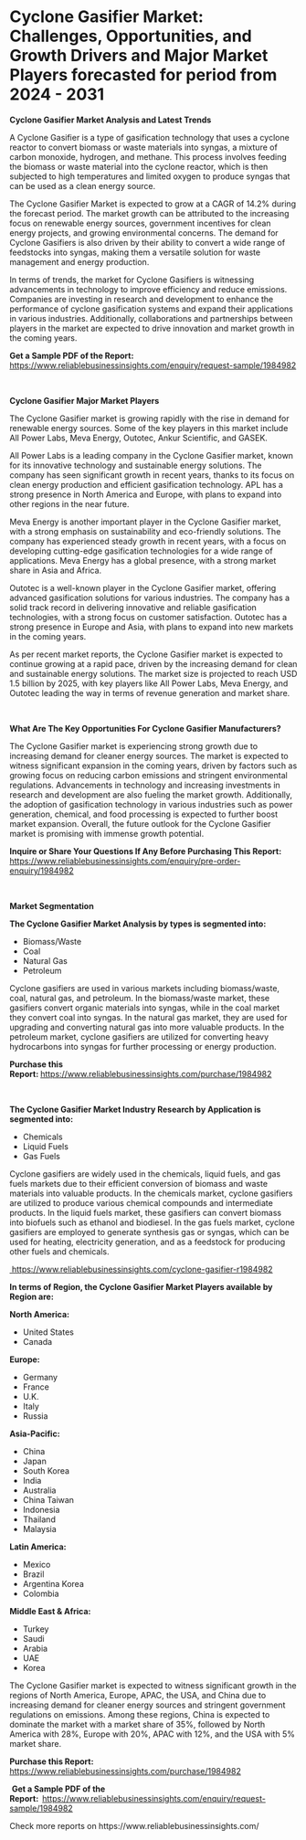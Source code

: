<p><h1>Cyclone Gasifier Market: Challenges, Opportunities, and Growth Drivers and Major Market Players forecasted for period from 2024 - 2031</h1></p><p><strong>Cyclone Gasifier Market Analysis and Latest Trends</strong></p>
<p><p>A Cyclone Gasifier is a type of gasification technology that uses a cyclone reactor to convert biomass or waste materials into syngas, a mixture of carbon monoxide, hydrogen, and methane. This process involves feeding the biomass or waste material into the cyclone reactor, which is then subjected to high temperatures and limited oxygen to produce syngas that can be used as a clean energy source.</p><p>The Cyclone Gasifier Market is expected to grow at a CAGR of 14.2% during the forecast period. The market growth can be attributed to the increasing focus on renewable energy sources, government incentives for clean energy projects, and growing environmental concerns. The demand for Cyclone Gasifiers is also driven by their ability to convert a wide range of feedstocks into syngas, making them a versatile solution for waste management and energy production.</p><p>In terms of trends, the market for Cyclone Gasifiers is witnessing advancements in technology to improve efficiency and reduce emissions. Companies are investing in research and development to enhance the performance of cyclone gasification systems and expand their applications in various industries. Additionally, collaborations and partnerships between players in the market are expected to drive innovation and market growth in the coming years.</p></p>
<p><strong>Get a Sample PDF of the Report:&nbsp;</strong> <a href="https://www.reliablebusinessinsights.com/enquiry/request-sample/1984982">https://www.reliablebusinessinsights.com/enquiry/request-sample/1984982</a></p>
<p>&nbsp;</p>
<p><strong>Cyclone Gasifier Major Market Players</strong></p>
<p><p>The Cyclone Gasifier market is growing rapidly with the rise in demand for renewable energy sources. Some of the key players in this market include All Power Labs, Meva Energy, Outotec, Ankur Scientific, and GASEK.</p><p>All Power Labs is a leading company in the Cyclone Gasifier market, known for its innovative technology and sustainable energy solutions. The company has seen significant growth in recent years, thanks to its focus on clean energy production and efficient gasification technology. APL has a strong presence in North America and Europe, with plans to expand into other regions in the near future.</p><p>Meva Energy is another important player in the Cyclone Gasifier market, with a strong emphasis on sustainability and eco-friendly solutions. The company has experienced steady growth in recent years, with a focus on developing cutting-edge gasification technologies for a wide range of applications. Meva Energy has a global presence, with a strong market share in Asia and Africa.</p><p>Outotec is a well-known player in the Cyclone Gasifier market, offering advanced gasification solutions for various industries. The company has a solid track record in delivering innovative and reliable gasification technologies, with a strong focus on customer satisfaction. Outotec has a strong presence in Europe and Asia, with plans to expand into new markets in the coming years.</p><p>As per recent market reports, the Cyclone Gasifier market is expected to continue growing at a rapid pace, driven by the increasing demand for clean and sustainable energy solutions. The market size is projected to reach USD 1.5 billion by 2025, with key players like All Power Labs, Meva Energy, and Outotec leading the way in terms of revenue generation and market share.</p></p>
<p>&nbsp;</p>
<p><strong>What Are The Key Opportunities For Cyclone Gasifier Manufacturers?</strong></p>
<p><p>The Cyclone Gasifier market is experiencing strong growth due to increasing demand for cleaner energy sources. The market is expected to witness significant expansion in the coming years, driven by factors such as growing focus on reducing carbon emissions and stringent environmental regulations. Advancements in technology and increasing investments in research and development are also fueling the market growth. Additionally, the adoption of gasification technology in various industries such as power generation, chemical, and food processing is expected to further boost market expansion. Overall, the future outlook for the Cyclone Gasifier market is promising with immense growth potential.</p></p>
<p><strong>Inquire or Share Your Questions If Any Before Purchasing This Report:</strong> <a href="https://www.reliablebusinessinsights.com/enquiry/pre-order-enquiry/1984982">https://www.reliablebusinessinsights.com/enquiry/pre-order-enquiry/1984982</a></p>
<p>&nbsp;</p>
<p><strong>Market Segmentation</strong></p>
<p><strong>The Cyclone Gasifier Market Analysis by types is segmented into:</strong></p>
<p><ul><li>Biomass/Waste</li><li>Coal</li><li>Natural Gas</li><li>Petroleum</li></ul></p>
<p><p>Cyclone gasifiers are used in various markets including biomass/waste, coal, natural gas, and petroleum. In the biomass/waste market, these gasifiers convert organic materials into syngas, while in the coal market they convert coal into syngas. In the natural gas market, they are used for upgrading and converting natural gas into more valuable products. In the petroleum market, cyclone gasifiers are utilized for converting heavy hydrocarbons into syngas for further processing or energy production.</p></p>
<p><strong>Purchase this Report:&nbsp;</strong><a href="https://www.reliablebusinessinsights.com/purchase/1984982">https://www.reliablebusinessinsights.com/purchase/1984982</a></p>
<p>&nbsp;</p>
<p><strong>The Cyclone Gasifier Market Industry Research by Application is segmented into:</strong></p>
<p><ul><li>Chemicals</li><li>Liquid Fuels</li><li>Gas Fuels</li></ul></p>
<p><p>Cyclone gasifiers are widely used in the chemicals, liquid fuels, and gas fuels markets due to their efficient conversion of biomass and waste materials into valuable products. In the chemicals market, cyclone gasifiers are utilized to produce various chemical compounds and intermediate products. In the liquid fuels market, these gasifiers can convert biomass into biofuels such as ethanol and biodiesel. In the gas fuels market, cyclone gasifiers are employed to generate synthesis gas or syngas, which can be used for heating, electricity generation, and as a feedstock for producing other fuels and chemicals.</p></p>
<p><a href="https://www.reliablebusinessinsights.com/cyclone-gasifier-r1984982">&nbsp;https://www.reliablebusinessinsights.com/cyclone-gasifier-r1984982</a></p>
<p><strong>In terms of Region, the Cyclone Gasifier Market Players available by Region are:</strong></p>
<p>
    <p> <strong> North America: </strong>
        <ul>
            <li>United States</li>
            <li>Canada</li>
        </ul>
        </p> 
    <p> <strong> Europe: </strong>
        <ul>
            <li>Germany</li>
            <li>France</li>
            <li>U.K.</li>
            <li>Italy</li>
            <li>Russia</li>
        </ul>
        </p> 
    <p> <strong> Asia-Pacific: </strong>
        <ul>
            <li>China</li>
            <li>Japan</li>
            <li>South Korea</li>
            <li>India</li>
            <li>Australia</li>
            <li>China Taiwan</li>
            <li>Indonesia</li>
            <li>Thailand</li>
            <li>Malaysia</li>
        </ul>
        </p> 
    <p> <strong> Latin America: </strong>
        <ul>
            <li>Mexico</li>
            <li>Brazil</li>
            <li>Argentina Korea</li>
            <li>Colombia</li>
        </ul>
        </p> 
    <p> <strong> Middle East & Africa: </strong>
        <ul>
            <li>Turkey</li>
            <li>Saudi</li>
            <li>Arabia</li>
            <li>UAE</li>
            <li>Korea</li>
        </ul>
    </p>
    </p>
<p><p>The Cyclone Gasifier market is expected to witness significant growth in the regions of North America, Europe, APAC, the USA, and China due to increasing demand for cleaner energy sources and stringent government regulations on emissions. Among these regions, China is expected to dominate the market with a market share of 35%, followed by North America with 28%, Europe with 20%, APAC with 12%, and the USA with 5% market share.</p></p>
<p><strong>Purchase this Report: </strong><a href="https://www.reliablebusinessinsights.com/purchase/1984982">https://www.reliablebusinessinsights.com/purchase/1984982</a></p>
<p>&nbsp;<strong>Get a Sample PDF of the Report:&nbsp;&nbsp;</strong><a href="https://www.reliablebusinessinsights.com/enquiry/request-sample/1984982">https://www.reliablebusinessinsights.com/enquiry/request-sample/1984982</a></p>
<p><strong></strong></p>
<p>Check more reports on https://www.reliablebusinessinsights.com/</p>